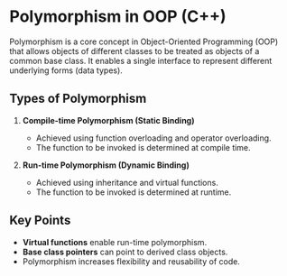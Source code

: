 # Polymorphism in OOP (C++)

Polymorphism is a core concept in Object-Oriented Programming (OOP) that allows objects of different classes to be treated as objects of a common base class. It enables a single interface to represent different underlying forms (data types).

## Types of Polymorphism

1. **Compile-time Polymorphism (Static Binding)**
    - Achieved using function overloading and operator overloading.
    - The function to be invoked is determined at compile time.


2. **Run-time Polymorphism (Dynamic Binding)**
    - Achieved using inheritance and virtual functions.
    - The function to be invoked is determined at runtime.


## Key Points

- **Virtual functions** enable run-time polymorphism.
- **Base class pointers** can point to derived class objects.
- Polymorphism increases flexibility and reusability of code.
